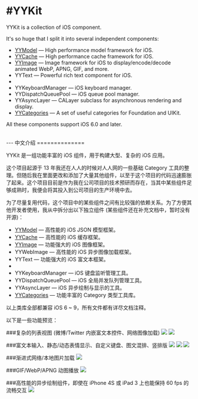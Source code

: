 #YYKit
==============

YYKit is a collection of iOS component.

It's so huge that I split it into several independent components:

* [YYModel](https://github.com/ibireme/YYModel) — High performance model framework for iOS.
* [YYCache](https://github.com/ibireme/YYCache) — High performance cache framework for iOS.
* [YYImage](https://github.com/ibireme/YYImage) — Image framework for iOS to display/encode/decode animated WebP, APNG, GIF, and more.
* YYText — Powerful rich text component for iOS.
* 
* YYKeyboardManager — iOS keyboard manager.
* YYDispatchQueuePool — iOS queue pool  manager.
* YYAsyncLayer — CALayer subclass for asynchronous rendering and display.
* [YYCategories](https://github.com/ibireme/YYKeyboardManager) — A set of useful categories for Foundation and UIKit.

All these components support iOS 6.0 and later.


<br/>
---
中文介绍
==============

YYKit 是一组功能丰富的 iOS 组件，用于构建大型、复杂的 iOS 应用。

这个项目起源于 13 年我还在人人的时候对人人网的一些基础 Category 工具的整理。但随后我在里面更改和添加了大量其他组件，以至于这个项目的代码迅速膨胀了起来。这个项目目前是作为我在公司项目的技术预研而存在，当其中某些组件足够成熟时，我便会将其投入到公司项目的生产环境中去。

为了尽量复用代码，这个项目中的某些组件之间有比较强的依赖关系。为了方便其他开发者使用，我从中拆分出以下独立组件 (某些组件还在补充文档中，暂时没有开源)：

* [YYModel](https://github.com/ibireme/YYModel) — 高性能的 iOS JSON 模型框架。
* [YYCache](https://github.com/ibireme/YYCache) — 高性能的 iOS 缓存框架。
* [YYImage](https://github.com/ibireme/YYImage) — 功能强大的 iOS 图像框架。
* YYWebImage — 高性能的 iOS 异步图像加载框架。
* YYText — 功能强大的 iOS 富文本框架。
* 
* YYKeyboardManager — iOS 键盘监听管理工具。
* YYDispatchQueuePool — iOS 全局并发队列管理工具。
* YYAsyncLayer — iOS 异步绘制与显示的工具。
* [YYCategories](https://github.com/ibireme/YYKeyboardManager) — 功能丰富的 Category 类型工具库。

以上类库全部都兼容 iOS 6 ~ 9，所有文件都有详尽文档注释。


以下是一些功能预览：

###复杂的列表视图 (微博/Twitter 内嵌富文本控件、网络图像加载)
<img src="https://raw.github.com/ibireme/YYKit/master/DemoSnapshot/IMG_2376.PNG"  style="max-width:50%;"> <img src="https://raw.github.com/ibireme/YYKit/master/DemoSnapshot/IMG_2375.PNG"  style="max-width:50%;">



###富文本输入、静态/动态表情显示、自定义键盘、图文混排、竖排版
<img src="https://raw.github.com/ibireme/YYKit/master/DemoSnapshot/IMG_2380.PNG"  style="max-width:50%;"> <img src="https://raw.github.com/ibireme/YYKit/master/DemoSnapshot/IMG_2382.PNG"  style="max-width:50%;"> <img src="https://raw.github.com/ibireme/YYKit/master/DemoSnapshot/IMG_2383.PNG"  style="max-width:50%;">



###渐进式网络/本地图片加载
<img src="https://raw.github.com/ibireme/YYKit/master/DemoSnapshot/web.gif"  style="max-width:50%;">



###GIF/WebP/APNG 动图播放
<img src="https://raw.github.com/ibireme/YYKit/master/DemoSnapshot/image.gif"  style="max-width:50%;">



###高性能的异步绘制组件，即使在 iPhone 4S 或 iPad 3 上也能保持 60 fps 的流畅交互
<img src="https://raw.github.com/ibireme/YYKit/master/DemoSnapshot/scroll.gif"  style="max-width:50%;">